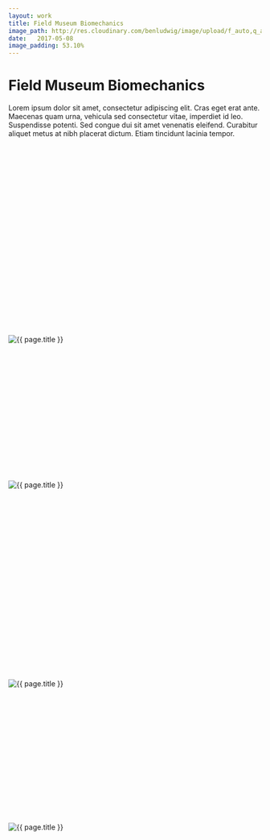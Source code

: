 ```yaml
---
layout: work
title: Field Museum Biomechanics
image_path: http://res.cloudinary.com/benludwig/image/upload/f_auto,q_auto/v1499826431/fm-biomechanics-5_f7hmia.jpg
date:   2017-05-08
image_padding: 53.10%
---
```

<div class="grid-container">
<div class="grid">
<div class="grid-sizer"></div>

<div class="grid-item">
  <div class="copy-block revealblock">
    <h1>Field Museum Biomechanics</h1>
    <p>Lorem ipsum dolor sit amet, consectetur adipiscing elit. Cras eget erat ante. Maecenas quam urna, vehicula sed consectetur vitae, imperdiet id leo. Suspendisse potenti. Sed congue dui sit amet venenatis eleifend. Curabitur aliquet metus at nibh placerat dictum. Etiam tincidunt lacinia tempor.</p>
  </div>
</div>

<div class="grid-item">
<div class="imgblock revealblock" style="padding-top: 75%">
  <div class="signal"></div>
  <div class="imgfull">
  <img src="http://res.cloudinary.com/benludwig/image/upload/f_auto,q_auto/v1499826420/fm-biomechanics-1_aw0gfv.jpg" alt="{{ page.title }}" onload="imgLoaded(this)">
  </div>
</div>
</div>

<div class="grid-item">
<div class="imgblock revealblock" style="padding-top: 53.94%">
  <div class="signal"></div>
  <div class="imgfull">
  <img src="http://res.cloudinary.com/benludwig/image/upload/f_auto,q_auto/v1499826429/fm-biomechanics-3_ozk9wx.jpg" alt="{{ page.title }}" onload="imgLoaded(this)">
  </div>
</div>
</div>

<div class="grid-item">
<div class="imgblock revealblock" style="padding-top: 75%">
  <div class="signal"></div>
  <div class="imgfull">
  <img src="http://res.cloudinary.com/benludwig/image/upload/f_auto,q_auto/v1499826423/fm-biomechanics-2_rjf6fr.jpg" alt="{{ page.title }}" onload="imgLoaded(this)">
  </div>
</div>
</div>

<div class="grid-item">
<div class="imgblock revealblock" style="padding-top: 53.10%">
  <div class="signal"></div>
  <div class="imgfull">
  <img src="http://res.cloudinary.com/benludwig/image/upload/f_auto,q_auto/v1499826431/fm-biomechanics-5_f7hmia.jpg" alt="{{ page.title }}" onload="imgLoaded(this)">
  </div>
</div>
</div>

</div>
</div>

